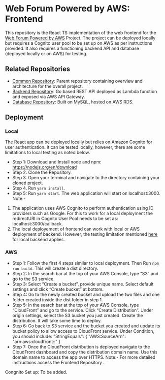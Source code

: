 # Web Forum Powered by AWS: Frontend

This repository is the React TS implementation of the web frontend for the [Web Forum Powered by AWS](https://github.com/arnavbajpai/Common-Repository-for-Web-Forum-Project) Project. The project can be deployed locally but requires a Cognito user pool to be set up on AWS as per instructions provided. It also requires a functioning backend API and database (deployed locally or on AWS) for testing.   

## Related Repositories
- [Common Repository](https://github.com/arnavbajpai/Common-Repository-for-Web-Forum-Project): Parent repository containing overview and architecture for the overall project.  
- [Backend Repository](https://github.com/arnavbajpai/Web-Forum-powered-by-AWS-Backend-REST-API): Go based REST API deployed as Lambda function and exposed via AWS API Gateway.  
- [Database Repository](https://github.com/arnavbajpai/Web-Forum-powered-by-AWS-Database): Built on MySQL, hosted on AWS RDS.

## Deployment

### Local
The React app can be deployed locally but relies on Amazon Cognito for user authentication. It can be tested locally, however, there are some limitations to local testing as noted below. 
- Step 1: Download and Install node and npm: https://nodejs.org/en/download
- Step 2. Clone the Repository. 
- Step 3. Open your terminal and navigate to the directory containing your cloned project.
- Step 4. Run `yarn install`. 
- Step 5: Run `yarn start`. The web application will start on localhost:3000. 
Note:- 
1. The application uses AWS Cognito to perform authentication using ID providers such as Google. For this to work for a local deployment the redirectURI in Cognito User Pool needs to be set as: localhost:3000/callback. 
2. The local deployement of frontend can work with local or AWS deployment of backend. However, the testing limitation mentioned [here](https://github.com/arnavbajpai/Web-Forum-powered-by-AWS-Backend-REST-API#Local) for local backend applies.  

### AWS 
- Step 1: Follow the first 4 steps similar to local deployment. Then Run `npm run build`. This will create a dist directory. 
- Step 2: In the search bar at the top of your AWS Console, type “S3” and go to the S3 service. 
- Step 3: Select “Create a bucket”, provide unique name. Select default settings and click “Create bucket” at bottom. 
- Step 4: Go to the newly created bucket and upload the two files and one folder created inside the dist folder in step 1. 
- Step 5: In the search bar at the top of your AWS Console, type “CloudFront” and go to the service. Click “Create Distribution”. Under origin settings, select the S3 bucket you just created. Create the distribution. It will take some time to deploy. 
- Step 6: Go back to S3 service and the bucket you created and update its bucket policy to allow access to CloudFront service. Under Condition, you should include: 
"StringEquals": { 
        "AWS:SourceArn": "arn:aws:cloudfront::<distribution-id>" 
}
- Step 7: Once the CloudFront distribution is deployed navigate to the CloudFront dashboard and copy the distribution domain name. Use this domain name to access the app over HTTPS. 
Note:- For more detailed instructions access the   Frontend Repository .

Congnito Set up: To be added. 


